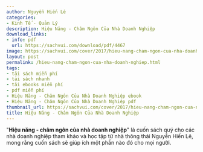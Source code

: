 ```yaml
---
author: Nguyễn Hiến Lê
categories:
- Kinh Tế - Quản Lý
description: Hiệu Năng - Châm Ngôn Của Nhà Doanh Nghiệp
download_links:
- info: pdf
  url: https://sachvui.com/download/pdf/4467
image: https://sachvui.com/cover/2017/hieu-nang-cham-ngon-cua-nha-doanh-nghiep.jpg
layout: post
permalink: /hieu-nang-cham-ngon-cua-nha-doanh-nghiep.html
tags:
- tải sách miễn phí
- tải sách nhanh
- tải ebooks miễn phí
- pdf miễn phí
- Hiệu Năng - Châm Ngôn Của Nhà Doanh Nghiệp ebook
- Hiệu Năng - Châm Ngôn Của Nhà Doanh Nghiệp pdf
thumbnail_url: https://sachvui.com/cover/2017/hieu-nang-cham-ngon-cua-nha-doanh-nghiep.jpg
title: Hiệu Năng - Châm Ngôn Của Nhà Doanh Nghiệp
---
```


 <div class="item-desc text-justify"> <p>"<strong>Hiệu năng - châm ngôn của nhà doanh nghiệp</strong>" là cuốn sách quý cho các nhà doanh nghiệp tham khảo và học tập từ nhà thông thái Nguyễn Hiến Lê, mong rằng cuốn sách sẽ giúp ích một phần nào đó cho mọi người.</p> </div>